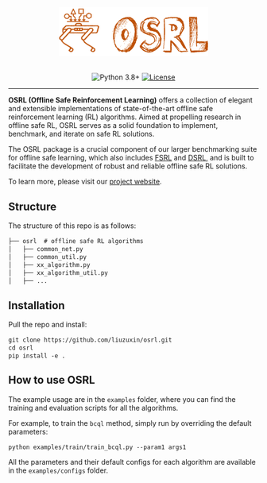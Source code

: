 <div align="center">
  <a href="http://fsrl.readthedocs.io"><img width="300px" height="auto" src="docs/_static/images/osrl-logo.png"></a>
</div>

<br/>

<div align="center">

  <a>![Python 3.8+](https://img.shields.io/badge/Python-3.8%2B-brightgreen.svg)</a>
  [![License](https://img.shields.io/badge/License-MIT-yellow.svg)](#license)
  <!-- [![Documentation Status](https://img.shields.io/readthedocs/fsrl?logo=readthedocs)](https://fsrl.readthedocs.io) -->
  <!-- [![CodeCov](https://codecov.io/github/liuzuxin/fsrl/branch/main/graph/badge.svg?token=BU27LTW9F3)](https://codecov.io/github/liuzuxin/fsrl)
  [![Tests](https://github.com/liuzuxin/fsrl/actions/workflows/test.yml/badge.svg)](https://github.com/liuzuxin/fsrl/actions/workflows/test.yml) -->
  <!-- [![CodeCov](https://img.shields.io/codecov/c/github/liuzuxin/fsrl/main?logo=codecov)](https://app.codecov.io/gh/liuzuxin/fsrl) -->
  <!-- [![tests](https://img.shields.io/github/actions/workflow/status/liuzuxin/fsrl/test.yml?label=tests&logo=github)](https://github.com/liuzuxin/fsrl/tree/HEAD/tests) -->
  <!-- [![PyPI](https://img.shields.io/pypi/v/fsrl?logo=pypi)](https://pypi.org/project/fsrl) -->
  <!-- [![GitHub Repo Stars](https://img.shields.io/github/stars/liuzuxin/fsrl?color=brightgreen&logo=github)](https://github.com/liuzuxin/fsrl/stargazers)
  [![Downloads](https://static.pepy.tech/personalized-badge/fsrl?period=total&left_color=grey&right_color=blue&left_text=downloads)](https://pepy.tech/project/fsrl) -->
   <!-- [![License](https://img.shields.io/github/license/liuzuxin/fsrl?label=license)](#license) -->

</div>

---

**OSRL (Offline Safe Reinforcement Learning)** offers a collection of elegant and extensible implementations of state-of-the-art offline safe reinforcement learning (RL) algorithms. Aimed at propelling research in offline safe RL, OSRL serves as a solid foundation to implement, benchmark, and iterate on safe RL solutions.

The OSRL package is a crucial component of our larger benchmarking suite for offline safe learning, which also includes [FSRL](https://github.com/liuzuxin/fsrl) and [DSRL](https://github.com/liuzuxin/dsrl), and is built to facilitate the development of robust and reliable offline safe RL solutions.

To learn more, please visit our [project website](http://www.offline-saferl.org).

## Structure
The structure of this repo is as follows:
```
├── osrl  # offline safe RL algorithms
│   ├── common_net.py
│   ├── common_util.py
│   ├── xx_algorithm.py
│   ├── xx_algorithm_util.py
│   ├── ...
```

## Installation
Pull the repo and install:
```
git clone https://github.com/liuzuxin/osrl.git
cd osrl
pip install -e .
```

## How to use OSRL

The example usage are in the `examples` folder, where you can find the training and evaluation scripts for all the algorithms.

For example, to train the `bcql` method, simply run by overriding the default parameters:

```shell
python examples/train/train_bcql.py --param1 args1
```
All the parameters and their default configs for each algorithm are available in the `examples/configs` folder.